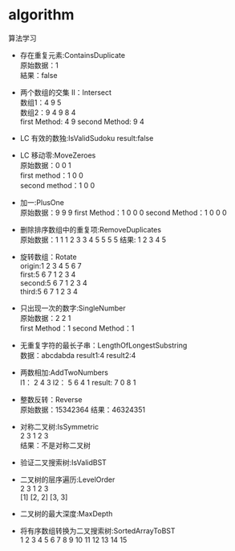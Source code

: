 # algorithm
算法学习 

* 存在重复元素:ContainsDuplicate  
原始数据：1  
結果：false 

* 两个数组的交集 II：Intersect  
数组1：4 9 5  
数组2：9 4 9 8 4  
first Method: 4 9 
second Method: 9 4  

* LC 有效的数独:IsValidSudoku 
result:false

* LC 移动零:MoveZeroes  
原始数据：0 0 1  
first method：1 0 0  
second method：1 0 0  

* 加一:PlusOne   
原始数据：9 9 9 
first Method：1 0 0 0 
second Method：1 0 0 0 

* 删除排序数组中的重复项:RemoveDuplicates   
原始数据：1 1 1 2 3 3 4 5 5 5 5 
结果: 1 2 3 4 5 

* 旋转数组：Rotate  
origin:1 2 3 4 5 6 7  
first:5 6 7 1 2 3 4  
second:5 6 7 1 2 3 4  
third:5 6 7 1 2 3 4  

* 只出现一次的数字:SingleNumber  
原始数据：2 2 1  
first Method：1 
second Method：1 

* 无重复字符的最长子串：LengthOfLongestSubstring  
数据：abcdabda 
result1:4 
result2:4 

* 两数相加:AddTwoNumbers  
l1：    2 4 3 
l2：    5 6 4 1 
result: 7 0 8 1 

* 整数反转：Reverse  
原始数据：15342364 
结果：46324351 

* 对称二叉树:IsSymmetric  
2  3  1  2  3   
结果：不是对称二叉树 

* 验证二叉搜索树:IsValidBST  

* 二叉树的层序遍历:LevelOrder  
2  3  1  2  3   
[1] 
[2, 2] 
[3, 3] 

* 二叉树的最大深度:MaxDepth  

* 将有序数组转换为二叉搜索树:SortedArrayToBST  
1  2  3  4  5  6  7  8  9  10  11  12  13  14  15   
